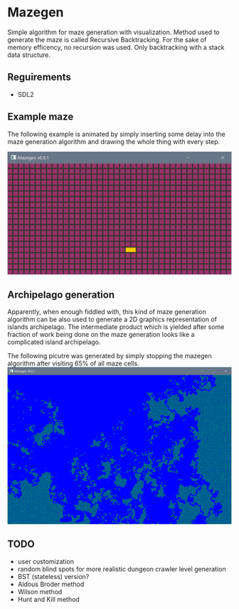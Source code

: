 # Mazegen
Simple algorithm for maze generation with visualization. Method used to generate the maze is called Recursive Backtracking. For the sake of memory efficency, no recursion was used. Only backtracking with a stack data structure.

## Reguirements
- SDL2

## Example maze
The following example is animated by simply inserting some delay into the maze generation algorithm and drawing the whole thing with every step.

<img src="https://raw.githubusercontent.com/c3r/mazegen/master/anim.gif" width="797">

## Archipelago generation
Apparently, when enough fiddled with, this kind of maze generation algorithm can be also used to generate a 2D graphics representation of islands archipelago. The intermediate product which is yielded after some fraction of work being done on the maze generation looks like a complicated island archipelago.

The following picutre was generated by simply stopping the mazegen algorithm after visiting 65% of all maze cells.
<img src="https://raw.githubusercontent.com/c3r/mazegen/master/archi.PNG">

## TODO
- user customization
- random blind spots for more realistic dungeon crawler level generation
- BST (stateless) version?
- Aldous Broder method
- Wilson method
- Hunt and Kill method
